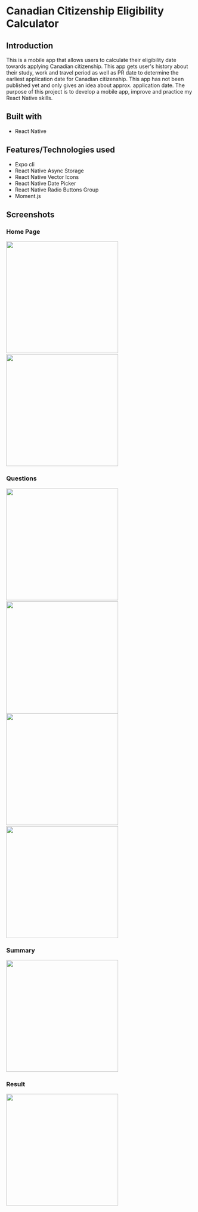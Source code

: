 # Canadian Citizenship Eligibility Calculator

## Introduction

This is a mobile app that allows users to calculate their eligibility date towards applying Canadian citizenship. This app gets user's history about their study, work and travel period as well as PR date to determine the earliest application date for Canadian citizenship. This app has not been published yet and only gives an idea about approx. application date. The purpose of this project is to develop a mobile app, improve and practice my React Native skills.

## Built with

- React Native

## Features/Technologies used

- Expo cli
- React Native Async Storage
- React Native Vector Icons
- React Native Date Picker
- React Native Radio Buttons Group
- Moment.js

## Screenshots

### Home Page

<span>
<img src="./_screenshots/home-page.png" width="300"/>&nbsp;&nbsp;
<img src="./_screenshots/home-page-history.png" width="300"/>
</span>

### Questions

<span>
<img src="./_screenshots/study-question.png" width="300"/>&nbsp;&nbsp;
<img src="./_screenshots/date-picker.png" width="300"/>
</span>

<span>
<img src="./_screenshots/travel.png" width="300"/>&nbsp;&nbsp;
<img src="./_screenshots/pr-date.png" width="300"/>
</span>

### Summary

<img src="./_screenshots/summary.png" width="300"/>

### Result

<img src="./_screenshots/result.png" width="300"/>
